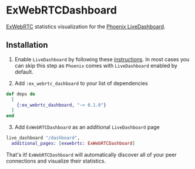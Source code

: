 # ExWebRTCDashboard

[ExWebRTC](https://github.com/elixir-webrtc/ex_webrtc) statistics visualization for the [Phoenix LiveDashboard](https://github.com/phoenixframework/phoenix_live_dashboard).

## Installation

1. Enable `LiveDashboard` by following these [instructions](https://github.com/phoenixframework/phoenix_live_dashboard?tab=readme-ov-file#installation).
In most cases you can skip this step as `Phoenix` comes with `LiveDashboard` enabled by default.

2. Add `:ex_webrtc_dashboard` to your list of dependencies

```elixir
def deps do
  [
    {:ex_webrtc_dashboard, "~> 0.1.0"}
  ]
end
```

3. Add `ExWebRTCDashboard` as an additional `LiveDashboard` page

```elixir
live_dashboard "/dashboard",
  additional_pages: [exwebrtc: ExWebRTCDashboard]
```

That's it!
`ExWebRTCDashboard` will automatically discover all of your peer connections and visualize their statistics.
